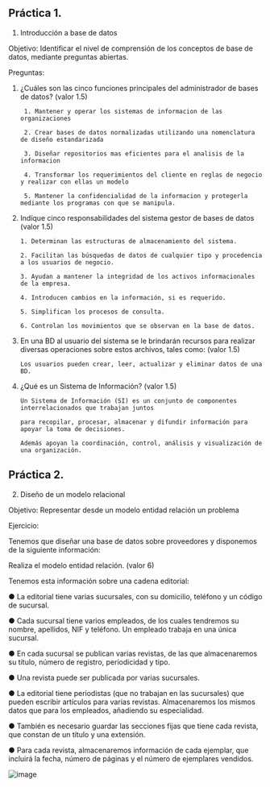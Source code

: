 ## Práctica 1.

1. Introducción a base de datos

Objetivo: Identificar el nivel de comprensión de los conceptos de base de datos,
mediante preguntas abiertas.
 
Preguntas:

1. ¿Cuáles son las cinco funciones principales del administrador de bases de datos?
(valor 1.5)

        1. Mantener y operar los sistemas de informacion de las organizaciones

        2. Crear bases de datos normalizadas utilizando una nomenclatura de diseño estandarizada

        3. Diseñar repositorios mas eficientes para el analisis de la informacion

        4. Transformar los requerimientos del cliente en reglas de negocio y realizar con ellas un modelo 

        5. Mantener la confidencialidad de la informacion y protegerla mediante los programas con que se manipula.

2. Indíque cinco responsabilidades del sistema gestor de bases de datos (valor 1.5)

       1. Determinan las estructuras de almacenamiento del sistema.
 
       2. Facilitan las búsquedas de datos de cualquier tipo y procedencia a los usuarios de negocio.

       3. Ayudan a mantener la integridad de los activos informacionales de la empresa.

       4. Introducen cambios en la información, si es requerido.

       5. Simplifican los procesos de consulta.

       6. Controlan los movimientos que se observan en la base de datos.

3. En una BD al usuario del sistema se le brindarán recursos para realizar diversas
operaciones sobre estos archivos, tales como: (valor 1.5)

       Los usuarios pueden crear, leer, actualizar y eliminar datos de una BD.

4. ¿Qué es un Sistema de Información? (valor 1.5)

       Un Sistema de Información (SI) es un conjunto de componentes interrelacionados que trabajan juntos 
       
       para recopilar, procesar, almacenar y difundir información para apoyar la toma de decisiones. 
       
       Además apoyan la coordinación, control, análisis y visualización de una organización.

## Práctica 2.

2. Diseño de un modelo relacional

Objetivo: Representar desde un modelo entidad relación un problema


Ejercicio:

Tenemos que diseñar una base de datos sobre proveedores y disponemos de la siguiente
información:

Realiza el modelo entidad relación. (valor 6)

Tenemos esta información sobre una cadena editorial:

● La editorial tiene varias sucursales, con su domicilio, teléfono y un código de
sucursal.

● Cada sucursal tiene varios empleados, de los cuales tendremos su nombre,
apellidos, NIF y teléfono. Un empleado trabaja en una única sucursal.

● En cada sucursal se publican varias revistas, de las que almacenaremos su título,
número de registro, periodicidad y tipo.

● Una revista puede ser publicada por varias sucursales.

● La editorial tiene periodistas (que no trabajan en las sucursales) que pueden
escribir artículos para varias revistas. Almacenaremos los mismos datos que para
los empleados, añadiendo su especialidad.

● También es necesario guardar las secciones fijas que tiene cada revista, que
constan de un título y una extensión.

● Para cada revista, almacenaremos información de cada ejemplar, que incluirá la
fecha, número de páginas y el número de ejemplares vendidos.

![image](https://user-images.githubusercontent.com/104279688/171549483-509d6d1c-bb8b-4cd8-8507-5ec9cee6af58.png)



